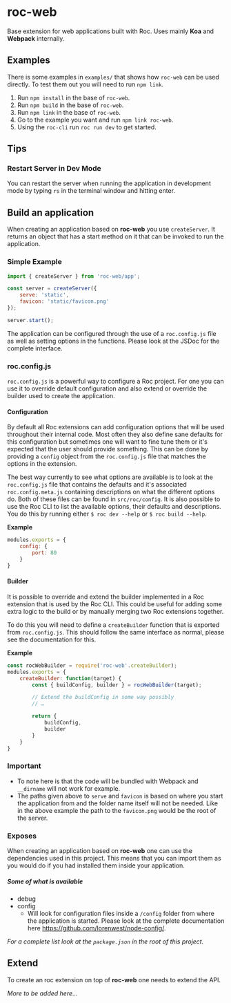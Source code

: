 # roc-web

Base extension for web applications built with Roc. Uses mainly __Koa__ and __Webpack__ internally.

## Examples
There is some examples in `examples/` that shows how `roc-web` can be used directly. To test them out you will need to run `npm link`.

1. Run `npm install` in the base of `roc-web`.
2. Run `npm build` in the base of `roc-web`.
3. Run `npm link` in the base of `roc-web`.
4. Go to the example you want and run `npm link roc-web`.
5. Using the `roc-cli` run `roc run dev` to get started.

## Tips

### Restart Server in Dev Mode
You can restart the server when running the application in development mode by typing `rs` in the terminal window and hitting enter.

## Build an application
When creating an application based on __roc-web__ you use `createServer`. It returns an object that has a start method on it that can be invoked to run the application.

### Simple Example
```javascript
import { createServer } from 'roc-web/app';

const server = createServer({
    serve: 'static',
    favicon: 'static/favicon.png'
});

server.start();
```

The application can be configured through the use of a `roc.config.js` file as well as setting options in the functions. Please look at the JSDoc for the complete interface.

### roc.config.js
`roc.config.js` is a powerful way to configure a Roc project. For one you can use it to override default configuration and also extend or override the builder used to create the application.

#### Configuration
By default all Roc extensions can add configuration options that will be used throughout their internal code. Most often they also define sane defaults for this configuration but sometimes one will want to fine tune them or it's expected that the user should provide something. This can be done by providing a `config` object from the `roc.config.js` file that matches the options in the extension.

The best way currently to see what options are available is to look at the `roc.config.js` file that contains the defaults and it's associated `roc.config.meta.js` containing descriptions on what the different options do. Both of these files can be found in `src/roc/config`. It is also possible to use the Roc CLI to list the available options, their defaults and descriptions. You do this by running either `$ roc dev --help` or `$ roc build --help`.

__Example__
```js
modules.exports = {
    config: {
        port: 80
    }
}
```

#### Builder
It is possible to override and extend the builder implemented in a Roc extension that is used by the Roc CLI. This could be useful for adding some extra logic to the build or by manually merging two Roc extensions together.

To do this you will need to define a `createBuilder` function that is exported from `roc.config.js`. This should follow the same interface as normal, please see the documentation for this.

__Example__
```js
const rocWebBuilder = require('roc-web'.createBuilder);
modules.exports = {
    createBuilder: function(target) {
        const { buildConfig, builder } = rocWebBuilder(target);

        // Extend the buildConfig in some way possibly
        // …

        return {
            buildConfig,
            builder
        }
    }
}
```

### Important
* To note here is that the code will be bundled with Webpack and `__dirname` will not work for example.
* The paths given above to `serve` and `favicon` is based on where you start the application from and the folder name itself will not be needed. Like in the above example the path to the `favicon.png` would be the root of the server.

### Exposes
When creating an application based on __roc-web__ one can use the dependencies used in this project. This means that you can import them as you would do if you had installed them inside your application.

##### Some of what is available
* debug
* config
    * Will look for configuration files inside a `/config` folder from where the application is started. Please look at the complete documentation here https://github.com/lorenwest/node-config/.

_For a complete list look at the `package.json` in the root of this project._

## Extend
To create an roc extension on top of __roc-web__ one needs to extend the API.

_More to be added here…_
